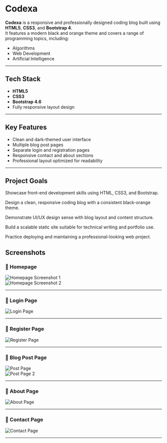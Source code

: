 # Codexa

**Codexa** is a responsive and professionally designed coding blog built using **HTML5**, **CSS3**, and **Bootstrap 4**.  
It features a modern black and orange theme and covers a range of programming topics, including:

- Algorithms  
- Web Development  
- Artificial Intelligence

---

## Tech Stack

- **HTML5**
- **CSS3**
- **Bootstrap 4.6**
- Fully responsive layout design

---

##  Key Features

- Clean and dark-themed user interface
- Multiple blog post pages
- Separate login and registration pages
- Responsive contact and about sections
- Professional layout optimized for readability

---
##  Project Goals
Showcase front-end development skills using HTML, CSS3, and Bootstrap.

Design a clean, responsive coding blog with a consistent black-orange theme.

Demonstrate UI/UX design sense with blog layout and content structure.

Build a scalable static site suitable for technical writing and portfolio use.

Practice deploying and maintaining a professional-looking web project.



##  Screenshots

### 🔹 Homepage

![Homepage Screenshot 1](assets/homepage1.png)  
![Homepage Screenshot 2](assets/homepage2.png)

---

### 🔹 Login Page

![Login Page](assets/login1.png)

---

### 🔹 Register Page

![Register Page](assets/register1.png)

---

### 🔹 Blog Post Page

![Post Page](assets/post1.png)  
![Post Page 2](assets/post2.png)

---

### 🔹 About Page

![About Page](assets/about1.png)

---

### 🔹 Contact Page

![Contact Page](assets/contact1.png)

---


